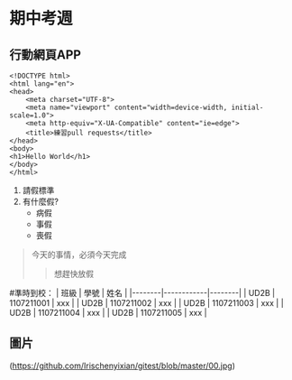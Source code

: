 # 期中考週

## 行動網頁APP

    <!DOCTYPE html>
    <html lang="en">
    <head>
        <meta charset="UTF-8">
        <meta name="viewport" content="width=device-width, initial-scale=1.0">
        <meta http-equiv="X-UA-Compatible" content="ie=edge">
        <title>練習pull requests</title>
    </head>
    <body>
    <h1>Hello World</h1>
    </body>
    </html>


1. 請假標準
2. 有什麼假?
    * 病假
    * 事假
    * 喪假


> 今天的事情，必須今天完成
>> 想趕快放假

#準時到校：
| 班級   |     學號   | 姓名    |
|--------|------------|--------|
| UD2B   | 1107211001 | xxx    |
| UD2B   | 1107211002 | xxx   |
| UD2B   | 1107211003 | xxx  |
| UD2B  | 1107211004 | xxx   |
| UD2B  | 1107211005 | xxx  |





## 圖片
(https://github.com/Irischenyixian/gitest/blob/master/00.jpg)
